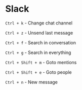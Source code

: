 # Slack

`Ctrl + k` - Change chat channel

`Ctrl + z` - Unsend last message

`Ctrl + f` - Search in conversation

`Ctrl + g` - Search in everything

`Ctrl + Shift + m` - Goto mentions

`Ctrl + Shift + e` - Goto people

`Ctrl + n` - New message